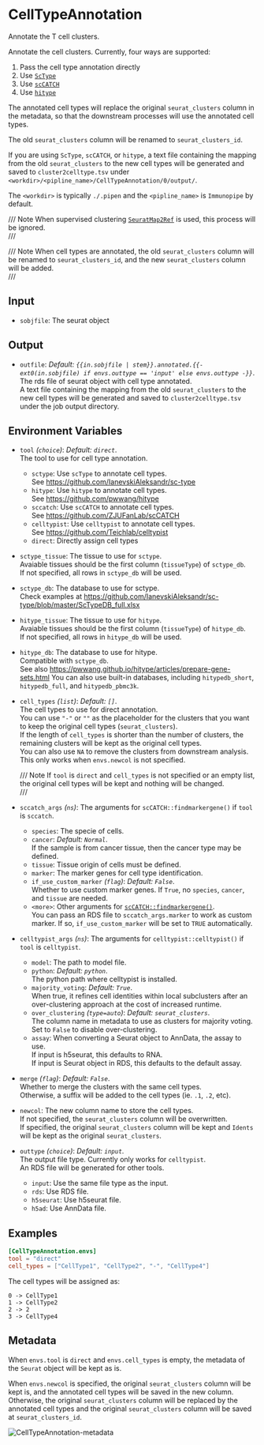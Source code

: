 # CellTypeAnnotation

Annotate the T cell clusters.

Annotate the cell clusters. Currently, four ways are supported:<br />

1. Pass the cell type annotation directly
2. Use [`ScType`](https://github.com/IanevskiAleksandr/sc-type)
3. Use [`scCATCH`](https://github.com/ZJUFanLab/scCATCH)
4. Use [`hitype`](https://github.com/pwwang/hitype)

The annotated cell types will replace the original `seurat_clusters` column in the metadata,
so that the downstream processes will use the annotated cell types.<br />

The old `seurat_clusters` column will be renamed to `seurat_clusters_id`.<br />

If you are using `ScType`, `scCATCH`, or `hitype`, a text file containing the mapping from
the old `seurat_clusters` to the new cell types will be generated and saved to
`cluster2celltype.tsv` under `<workdir>/<pipline_name>/CellTypeAnnotation/0/output/`.<br />

The `<workdir>` is typically `./.pipen` and the `<pipline_name>` is `Immunopipe`
by default.<br />

/// Note
When supervised clustering [`SeuratMap2Ref`](./SeuratMap2Ref.md) is used, this
process will be ignored.<br />
///

/// Note
When cell types are annotated, the old `seurat_clusters` column will be renamed
to `seurat_clusters_id`, and the new `seurat_clusters` column will be added.<br />
///

## Input

- `sobjfile`:
    The seurat object

## Output

- `outfile`: *Default: `{{in.sobjfile | stem}}.annotated.{{- ext0(in.sobjfile) if envs.outtype == 'input' else envs.outtype -}}`*. <br />
    The rds file of seurat object with cell type annotated.<br />
    A text file containing the mapping from the old `seurat_clusters` to the new cell types
    will be generated and saved to `cluster2celltype.tsv` under the job output directory.<br />

## Environment Variables

- `tool` *(`choice`)*: *Default: `direct`*. <br />
    The tool to use for cell type annotation.<br />
    - `sctype`:
        Use `scType` to annotate cell types.<br />
        See <https://github.com/IanevskiAleksandr/sc-type>
    - `hitype`:
        Use `hitype` to annotate cell types.<br />
        See <https://github.com/pwwang/hitype>
    - `sccatch`:
        Use `scCATCH` to annotate cell types.<br />
        See <https://github.com/ZJUFanLab/scCATCH>
    - `celltypist`:
        Use `celltypist` to annotate cell types.<br />
        See <https://github.com/Teichlab/celltypist>
    - `direct`:
        Directly assign cell types
- `sctype_tissue`:
    The tissue to use for `sctype`.<br />
    Avaiable tissues should be the first column (`tissueType`) of `sctype_db`.<br />
    If not specified, all rows in `sctype_db` will be used.<br />
- `sctype_db`:
    The database to use for sctype.<br />
    Check examples at <https://github.com/IanevskiAleksandr/sc-type/blob/master/ScTypeDB_full.xlsx>
- `hitype_tissue`:
    The tissue to use for `hitype`.<br />
    Avaiable tissues should be the first column (`tissueType`) of `hitype_db`.<br />
    If not specified, all rows in `hitype_db` will be used.<br />
- `hitype_db`:
    The database to use for hitype.<br />
    Compatible with `sctype_db`.<br />
    See also <https://pwwang.github.io/hitype/articles/prepare-gene-sets.html>
    You can also use built-in databases, including `hitypedb_short`, `hitypedb_full`, and `hitypedb_pbmc3k`.<br />
- `cell_types` *(`list`)*: *Default: `[]`*. <br />
    The cell types to use for direct annotation.<br />
    You can use `"-"` or `""` as the placeholder for the clusters that
    you want to keep the original cell types (`seurat_clusters`).<br />
    If the length of `cell_types` is shorter than the number of
    clusters, the remaining clusters will be kept as the original cell
    types.<br />
    You can also use `NA` to remove the clusters from downstream analysis. This
    only works when `envs.newcol` is not specified.<br />

    /// Note
    If `tool` is `direct` and `cell_types` is not specified or an empty list,
    the original cell types will be kept and nothing will be changed.<br />
    ///

- `sccatch_args` *(`ns`)*:
    The arguments for `scCATCH::findmarkergene()` if `tool` is `sccatch`.<br />
    - `species`:
        The specie of cells.<br />
    - `cancer`: *Default: `Normal`*. <br />
        If the sample is from cancer tissue, then the cancer type may be defined.<br />
    - `tissue`:
        Tissue origin of cells must be defined.<br />
    - `marker`:
        The marker genes for cell type identification.<br />
    - `if_use_custom_marker` *(`flag`)*: *Default: `False`*. <br />
        Whether to use custom marker genes. If `True`, no `species`, `cancer`, and `tissue` are needed.<br />
    - `<more>`:
        Other arguments for [`scCATCH::findmarkergene()`](https://rdrr.io/cran/scCATCH/man/findmarkergene.html).<br />
        You can pass an RDS file to `sccatch_args.marker` to work as custom marker. If so,
        `if_use_custom_marker` will be set to `TRUE` automatically.<br />
- `celltypist_args` *(`ns`)*:
    The arguments for `celltypist::celltypist()` if `tool` is `celltypist`.<br />
    - `model`:
        The path to model file.<br />
    - `python`: *Default: `python`*. <br />
        The python path where celltypist is installed.<br />
    - `majority_voting`: *Default: `True`*. <br />
        When true, it refines cell identities within local subclusters after an over-clustering approach
        at the cost of increased runtime.<br />
    - `over_clustering` *(`type=auto`)*: *Default: `seurat_clusters`*. <br />
        The column name in metadata to use as clusters for majority voting.<br />
        Set to `False` to disable over-clustering.<br />
    - `assay`:
        When converting a Seurat object to AnnData, the assay to use.<br />
        If input is h5seurat, this defaults to RNA.<br />
        If input is Seurat object in RDS, this defaults to the default assay.<br />
- `merge` *(`flag`)*: *Default: `False`*. <br />
    Whether to merge the clusters with the same cell types.<br />
    Otherwise, a suffix will be added to the cell types (ie. `.1`, `.2`, etc).<br />
- `newcol`:
    The new column name to store the cell types.<br />
    If not specified, the `seurat_clusters` column will be overwritten.<br />
    If specified, the original `seurat_clusters` column will be kept and `Idents` will be kept as the original `seurat_clusters`.<br />
- `outtype` *(`choice`)*: *Default: `input`*. <br />
    The output file type. Currently only works for `celltypist`.<br />
    An RDS file will be generated for other tools.<br />
    - `input`:
        Use the same file type as the input.<br />
    - `rds`:
        Use RDS file.<br />
    - `h5seurat`:
        Use h5seurat file.<br />
    - `h5ad`:
        Use AnnData file.<br />

## Examples

```toml
[CellTypeAnnotation.envs]
tool = "direct"
cell_types = ["CellType1", "CellType2", "-", "CellType4"]
```

The cell types will be assigned as:<br />

```
0 -> CellType1
1 -> CellType2
2 -> 2
3 -> CellType4
```

## Metadata

When `envs.tool` is `direct` and `envs.cell_types` is empty, the metadata of
the `Seurat` object will be kept as is.<br />

When `envs.newcol` is specified, the original `seurat_clusters` column will
be kept is, and the annotated cell types will be saved in the new column.<br />
Otherwise, the original `seurat_clusters` column will be replaced by the
annotated cell types and the original `seurat_clusters` column will be
saved at `seurat_clusters_id`.<br />

![CellTypeAnnotation-metadata](../..//processes/images/CellTypeAnnotation-metadata.png)

